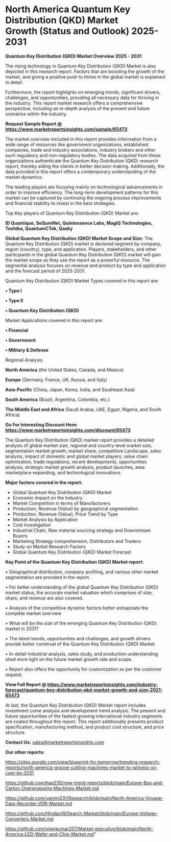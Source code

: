 # North America Quantum Key Distribution (QKD) Market Growth (Status and Outlook) 2025-2031

<Strong> Quantum Key Distribution (QKD) Market Overview 2025 - 2031</strong>

The rising technology in Quantum Key Distribution (QKD) Market is also depicted in this research report. Factors that are boosting the growth of the market, and giving a positive push to thrive in the global market is explained in detail.

Furthermore, the report highlights on emerging trends, significant drivers, challenges, and opportunities, providing all necessary data for thriving in the industry. This report market research offers a comprehensive perspective, including an in-depth analysis of the present and future scenarios within the industry.

<strong>Request Sample Report @ <a href=https://www.marketreportsinsights.com/sample/65473>https://www.marketreportsinsights.com/sample/65473</a></strong>

The market overview included in this report provides information from a wide range of resources like government organizations, established companies, trade and industry associations, industry brokers and other such regulatory and non-regulatory bodies. The data acquired from these organizations authenticate the Quantum Key Distribution (QKD) research report, thereby aiding the clients in better decision making. Additionally, the data provided in this report offers a contemporary understanding of the market dynamics.

The leading players are focusing mainly on technological advancements in order to improve efficiency. The long-term development patterns for this market can be captured by continuing the ongoing process improvements and financial stability to invest in the best strategies.

Top Key players of Quantum Key Distribution (QKD) Market are:

<strong>ID Quantique, SeQureNet, Quintessence Labs, MagiQ Technologies, Toshiba, QuantumCTek, Qasky</strong>

<strong><b>Global Quantum Key Distribution (QKD) Market Scope and Size:</b></strong>
The Quantum Key Distribution (QKD) market is declared segment by company, region (country), type, and application. Players, stakeholders, and other participants in the global Quantum Key Distribution (QKD) market will gain the market scope as they use the report as a powerful resource. The segmental analysis focuses on revenue and product by type and application and the forecast period of 2025-2031.

Quantum Key Distribution (QKD) Market Types covered in this report are:

<strong>• Type I

• Type II

• Quantum Key Distribution (QKD)</strong>

Market Applications covered in this report are:

<strong>• Financial

• Government

• Military & Defense</strong> 

Regional Analysis

<strong>North America</strong> (the United States, Canada, and Mexico)

<strong>Europe</strong> (Germany, France, UK, Russia, and Italy)

<strong>Asia-Pacific</strong> (China, Japan, Korea, India, and Southeast Asia)

<strong>South America</strong> (Brazil, Argentina, Colombia, etc.)

<strong>The Middle East and Africa</strong> (Saudi Arabia, UAE, Egypt, Nigeria, and South Africa)

<strong>Go For Interesting Discount Here: <a href=https://www.marketreportsinsights.com/discount/65473>https://www.marketreportsinsights.com/discount/65473</a></strong>

The Quantum Key Distribution (QKD) market report provides a detailed analysis of global market size, regional and country-level market size, segmentation market growth, market share, competitive Landscape, sales analysis, impact of domestic and global market players, value chain optimization, trade regulations, recent developments, opportunities analysis, strategic market growth analysis, product launches, area marketplace expanding, and technological innovations.

<strong><b>Major factors covered in the report:</b></strong>
<ul>
  <li>Global Quantum Key Distribution (QKD) Market </li>
  <li>Economic Impact on the Industry</li>
  <li>Market Competition in terms of Manufacturers</li>
  <li>Production, Revenue (Value) by geographical segmentation</li>
  <li>Production, Revenue (Value), Price Trend by Type</li>
  <li>Market Analysis by Application</li>
  <li>Cost Investigation</li>
  <li>Industrial Chain, Raw material sourcing strategy and Downstream Buyers</li>
  <li>Marketing Strategy comprehension, Distributors and Traders</li>
  <li>Study on Market Research Factors</li>
  <li>Global Quantum Key Distribution (QKD) Market Forecast</li>
</ul>

<strong><b>Key Point of the Quantum Key Distribution (QKD) Market report:</b></strong>

• Geographical distribution, company profiling, and various other market segmentation are provided in the report.

• For better understanding of the global Quantum Key Distribution (QKD) market status, the accurate market valuation which comprises of size, share, and revenue are also covered.

• Analysis of the competitive dynamic factors better extrapolate the complete market overview

• What will be the size of the emerging Quantum Key Distribution (QKD) market in 2031?

• The latest trends, opportunities and challenges, and growth drivers provide better construal of the Quantum Key Distribution (QKD) Market.

• In-detail industrial analysis, sales study, and production understanding shed more light on the future market growth rate and scope.

• Report also offers the opportunity for customization as per the customer request.

<strong><b>View Full Report @ <a href=https://www.marketreportsinsights.com/industry-forecast/quantum-key-distribution-qkd-market-growth-and-size-2021-65473>https://www.marketreportsinsights.com/industry-forecast/quantum-key-distribution-qkd-market-growth-and-size-2021-65473</a></b></strong>


At last, the Quantum Key Distribution (QKD) Market report includes investment come analysis and development trend analysis. The present and future opportunities of the fastest growing international industry segments are coated throughout this report. This report additionally presents product specification, manufacturing method, and product cost structure, and price structure.

<strong>Contact Us:</strong>
sales@marketreportsinsights.com

<strong>Our other reports:</strong>

<a href=https://sites.google.com/view/blueprint-for-tomorrow/trending-research-reports/north-america-groove-cutting-machines-market-to-witness-xx-cagr-by-2031>https://sites.google.com/view/blueprint-for-tomorrow/trending-research-reports/north-america-groove-cutting-machines-market-to-witness-xx-cagr-by-2031</a>

<a href=https://github.com/haq235/new-trend-reports/blob/main/Europe-Box-and-Carton-Overwrapping-Machines-Market.md>https://github.com/haq235/new-trend-reports/blob/main/Europe-Box-and-Carton-Overwrapping-Machines-Market.md</a>

<a href=https://github.com/yamini231/Research/blob/main/North-America-Voyage-Data-Recorder-VDR-Market.md>https://github.com/yamini231/Research/blob/main/North-America-Voyage-Data-Recorder-VDR-Market.md</a>

<a href=https://github.com/Hindavii9/Search-Market/blob/main/Europe-Voltage-Converters-Market.md>https://github.com/Hindavii9/Search-Market/blob/main/Europe-Voltage-Converters-Market.md</a>

<a href=https://github.com/vijaykumar207/Market-executive/blob/main/North-America-LED-Wafer-and-Chip-Market.md>https://github.com/vijaykumar207/Market-executive/blob/main/North-America-LED-Wafer-and-Chip-Market.md</a>"
